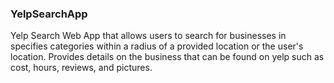 ### YelpSearchApp

Yelp Search Web App that allows users to search for businesses in specifies categories within a radius of a provided location or the user's location. Provides details on the business that can be found on yelp such as cost, hours, reviews, and pictures.
